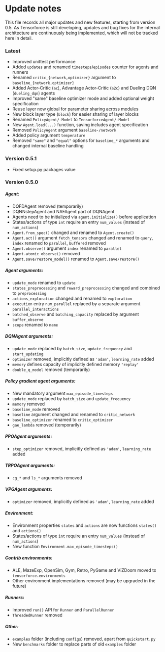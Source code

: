 # Update notes

This file records all major updates and new features, starting from version 0.5. As Tensorforce is still developing, updates and bug fixes for the internal architecture are continuously being implemented, which will not be tracked here in detail.



### Latest

- Improved unittest performance
- Added `updates` and renamed `timesteps`/`episodes` counter for agents and runners
- Renamed `critic_{network,optimizer}` argument to `baseline_{network,optimizer}`
- Added Actor-Critic (`ac`), Advantage Actor-Critic (`a2c`) and Dueling DQN (`dueling_dqn`) agents
- Improved "same" baseline optimizer mode and added optional weight specification
- Reuse layer now global for parameter sharing across modules
- New block layer type (`block`) for easier sharing of layer blocks
- Renamed `PolicyAgent/-Model` to `TensorforceAgent/-Model`
- New `Agent.load(...)` function, saving includes agent specification
- Removed `PolicyAgent` argument `baseline-/network`
- Added policy argument `temperature`
- Removed `"same"` and `"equal"` options for `baseline_*` arguments and changed internal baseline handling



### Version 0.5.1

- Fixed setup.py packages value



### Version 0.5.0

##### Agent:

- DQFDAgent removed (temporarily)
- DQNNstepAgent and NAFAgent part of DQNAgent
- Agents need to be initialized via `agent.initialize()` before application
- States/actions of type `int` require an entry `num_values` (instead of `num_actions`)
- `Agent.from_spec()` changed and renamed to `Agent.create()`
- `Agent.act()` argument `fetch_tensors` changed and renamed to `query`, `index` renamed to `parallel`, `buffered` removed
- `Agent.observe()` argument `index` renamed to `parallel`
- `Agent.atomic_observe()` removed
- `Agent.save/restore_model()` renamed to `Agent.save/restore()`

##### Agent arguments:

- `update_mode` renamed to `update`
- `states_preprocessing` and `reward_preprocessing` changed and combined to `preprocessing`
- `actions_exploration` changed and renamed to `exploration`
- `execution` entry `num_parallel` replaced by a separate argument `parallel_interactions`
- `batched_observe` and `batching_capacity` replaced by argument `buffer_observe`
- `scope` renamed to `name`

##### DQNAgent arguments:

- `update_mode` replaced by `batch_size`, `update_frequency` and `start_updating`
- `optimizer` removed, implicitly defined as `'adam'`, `learning_rate` added
- `memory` defines capacity of implicitly defined memory `'replay'`
- `double_q_model` removed (temporarily)

##### Policy gradient agent arguments:

- New mandatory argument `max_episode_timesteps`
- `update_mode` replaced by `batch_size` and `update_frequency`
- `memory` removed
- `baseline_mode` removed
- `baseline` argument changed and renamed to `critic_network`
- `baseline_optimizer` renamed to `critic_optimizer`
- `gae_lambda` removed (temporarily)

##### PPOAgent arguments:

- `step_optimizer` removed, implicitly defined as `'adam'`, `learning_rate` added

##### TRPOAgent arguments:

- `cg_*` and `ls_*` arguments removed

##### VPGAgent arguments:

- `optimizer` removed, implicitly defined as `'adam'`, `learning_rate` added

##### Environment:

- Environment properties `states` and `actions` are now functions `states()` and `actions()`
- States/actions of type `int` require an entry `num_values` (instead of `num_actions`)
- New function `Environment.max_episode_timesteps()`

##### Contrib environments:

- ALE, MazeExp, OpenSim, Gym, Retro, PyGame and ViZDoom moved to `tensorforce.environments`
- Other environment implementations removed (may be upgraded in the future)

##### Runners:

- Improved `run()` API for `Runner` and `ParallelRunner`
- `ThreadedRunner` removed

##### Other:

- `examples` folder (including `configs`) removed, apart from `quickstart.py`
- New `benchmarks` folder to replace parts of old `examples` folder
